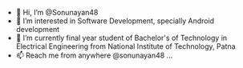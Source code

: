 - 👋 Hi, I’m @Sonunayan48
- 👀 I’m interested in Software Development, specially Android development
- 🌱 I’m currently final year student of Bachelor's of Technology in Electrical Engineering from National Institute of Technology, Patna
- 📫 Reach me from anywhere @sonunayan48 ...

<!---
Sonunayan48/Sonunayan48 is a ✨ special ✨ repository because its `README.md` (this file) appears on your GitHub profile.
You can click the Preview link to take a look at your changes.
--->
